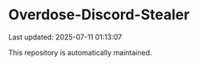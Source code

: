 # Overdose-Discord-Stealer

Last updated: 2025-07-11 01:13:07

This repository is automatically maintained.
